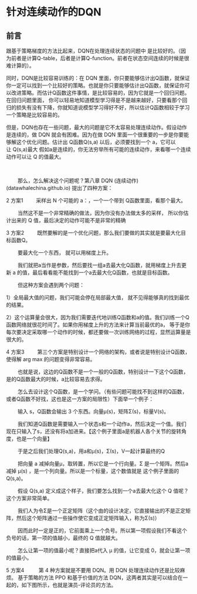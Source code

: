 

<!--
 * @version:
 * @Author:  StevenJokess（蔡舒起） https://github.com/StevenJokess
 * @Date: 2023-10-24 03:18:17
 * @LastEditors:  StevenJokess（蔡舒起） https://github.com/StevenJokess
 * @LastEditTime: 2023-10-24 03:26:36
 * @Description:
 * @Help me: make friends by a867907127@gmail.com and help me get some “foreign” things or service I need in life; 如有帮助，请资助，失业3年了。![支付宝收款码](https://github.com/StevenJokess/d2rl/blob/master/img/%E6%94%B6.jpg)
 * @TODO::
 * @Reference:
-->

# 针对连续动作的DQN

## 前言

跟基于策略梯度的方法比起来，DQN在处理连续状态的问题中 是比较好的。（因为前者是计算Q-table，后者是计算Q-function。前者在状态空间连续的时候是很难计算的）。

同时，DQN是比较容易训练的：在 DQN 里面，你只要能够估计出Q函数，就保证你一定可以找到一个比较好的策略。也就是你只要能够估计出Q函数，就保证你可以改进策略。而估计Q函数这件事情，是比较容易的，因为它就是一个回归问题。在回归问题里面， 你可以轻易地知道模型学习得是不是越来越好，只要看那个回归的损失有没有下降，你就知道说模型学习得好不好，所以估计Q函数相较于学习一个策略是比较容易的。

但是，DQN也存在一些问题，最大的问题是它不太容易处理连续动作。假设动作是连续的，做 DQN 就会有困难。因为在做 DQN 里面一个很重要的一步是你要能够解这个优化问题。估计出 Q函数Q(s,a) 以后，必须要找到一个 a，它可以让 Q(s,a)最大
假如a是连续的，你无法穷举所有可能的连续动作，来看哪一个连续动作可以让 Q 的值最大。

 

        那么，怎么解决这个问题呢？第八章 DQN (连续动作) (datawhalechina.github.io) 提出了四种方案：

2 方案1
        采样出 N 个可能的 a：，一个一个带到 Q函数里面，看那个最大。

        当然这不是一个非常精确的做法，因为你没有办法做太多的采样， 所以你估计出来的 Q 值，最后决定的动作可能不是非常的精确

3 方案2
        既然要解的是一个优化问题，那么我们要做的其实就是要最大化目标函数Q。

        要最大化一个东西， 就可以用梯度上升。

        我们就把a当作是参数，然后要找一组a去最大化Q函数，就用梯度上升去更新 a 的值，最后看看能不能找到一个a去最大化Q函数，也就是目标函数。

        但这种方案会遇到两个问题：

1）全局最大值的问题，我们可能会停在局部最大值， 就不见得能够真的找到最优的结果。

2）这个运算量会很大，因为我们需要迭代地训练Q函数和a的值。我们训练一个Q函数网络就很花时间了。如果你用梯度上升的方法来计算当前最优的a， 等于是你每次要决定采取哪一个动作的时候，都还要做一次训练网络的过程，显然运算量是很大的。

4 方案3
        第三个方案是特别设计一个网络的架构，或者说是特别设计Q函数，使得解 arg max 的问题变得非常容易。

        也就是说，这边的Q函数不是一个一般的Q函数，特别设计一下这个Q函数，是的Q函数最大的时候，a比较容易去求得。

        怎么去设计这个Q函数，是一个学问。（有些问题可能找不到这样的Q函数，或者Q函数不好找，这也是这一方案的局限性）下面举一个例子：

        输入 s，Q函数会输出 3 个东西。向量μ(s)，矩阵Σ(s)，标量V(s)。

        我们知道Q函数是需要输入一个状态s和一个动作a，然后决定一个值。我们现在只输入了s，还没有将a加进来。【这个例子里面a是机器人各个关节的旋转角度，也是一个向量】

        于是之后我们处理Q(s,a)，用a和μ(s)，Σ(s)，V一起计算最终的Q



        把向量 a 减掉向量μ，取转置，所以它是一个行向量。Σ 是一个矩阵。然后a减掉 μ(s) ，是一个列向量。所以是一个标量，这个数值就是 这个例子里面的Q(s,a)。

        假设 Q(s,a) 定义成这个样子，我们要怎么找到一个a去最大化这个 Q 值呢？这个方案非常简单。

        我们人为令Σ是一个正定矩阵（这个由的设计决定，它直接输出的不是正定矩阵，然后这个矩阵通过一些操作使它变成正定矩阵输入，称为Σ(s)）

        因而此时一定是正的，它前面乘上一个负号。所以第一项假设我们不看这个负号的话，第一项的值越小，最终的 Q 值就越大。

        怎么让第一项的值最小呢？直接把a代入 μ 的值，让它变成 0，就会让第一项的值最小。

5 方案4 
        第 4 种方案就是不要用 DQN。用 DQN 处理连续动作还是比较麻烦。 基于策略的方法 PPO 和基于价值的方法 DQN，这两者其实是可以结合在一起的，如下图所示，也就是演员-评论员的方法。

[1]: https://blog.csdn.net/qq_40206371/article/details/121636369
